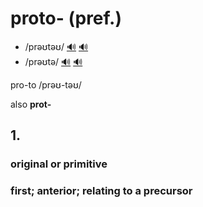 # proto- (pref.)

- /prəʊtəʊ/ [🔊](https://www.oxfordlearnersdictionaries.com/media/english/uk_pron/p/pro/proto/proto__1_gb_2.mp3) [🔊](https://www.oxfordlearnersdictionaries.com/media/english/us_pron/p/pro/proto/proto__1_us_2.mp3)
- /prəʊtə/ [🔊](https://www.oxfordlearnersdictionaries.com/media/english/uk_pron/p/pro/proto/proto__1_gb_3.mp3) [🔊](https://www.oxfordlearnersdictionaries.com/media/english/us_pron/p/pro/proto/proto__1_us_3.mp3)

pro-to /prəʊ-təʊ/

also **prot-**

## 1.

### original or primitive

### first; anterior; relating to a precursor